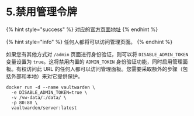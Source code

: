 # 5.禁用管理令牌

{% hint style="success" %}
对应的[官方页面地址](https://github.com/dani-garcia/vaultwarden/wiki/Disable-admin-token)
{% endhint %}

{% hint style="info" %}
任何人都将可以访问管理页面。
{% endhint %}

如果您有其他方式对 `/admin` 页面进行身份验证，则可以将 `DISABLE_ADMIN_TOKEN` 变量设置为 `true`。这将禁用内置的 `ADMIN_TOKEN` 身份验证功能，同时启用管理面板。有权访问此 URL 的任何人都可以访问管理面板。您需要采取额外的步骤（包括外部和本地）来对它提供保护。

```shell
docker run -d --name vaultwarden \
  -e DISABLE_ADMIN_TOKEN=true \
  -v /vw-data/:/data/ \
  -p 80:80 \
  vaultwarden/server:latest
```
